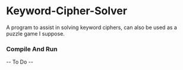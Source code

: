 # Keyword-Cipher-Solver
A program to assist in solving keyword ciphers, can also be used as a puzzle game I suppose.

### Compile And Run
-- To Do --

